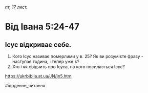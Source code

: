 
_пт, 17 лист._

# Від Івана 5:24-47

## Ісус відкриває себе.
1. Кого Ісус називає померлими у в. 25? Як ви розумієте фразу - наступає година, і тепер уже є?
2. Хто і як свідчить про Ісуса, на кого посилається Ісус?

https://ukrbiblia.at.ua/JN/jn5.htm 

#щоденне_читання
